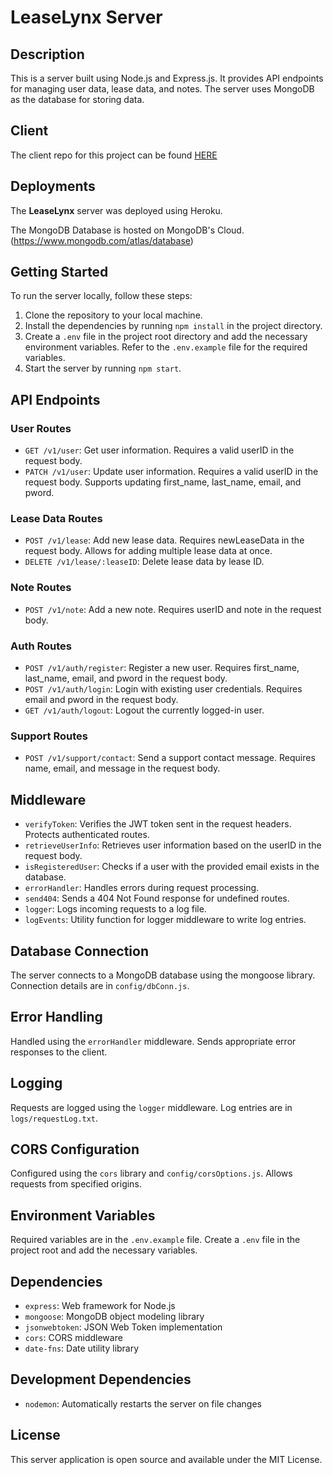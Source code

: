 # LeaseLynx Server

## Description
This is a server built using Node.js and Express.js. It provides API endpoints for managing user data, lease data, and notes. The server uses MongoDB as the database for storing data.

## Client

The client repo for this project can be found [HERE](https://github.com/StevenWBull/LeaseLynxClient)

## Deployments

The **LeaseLynx** server was deployed using Heroku.

The MongoDB Database is hosted on MongoDB's Cloud. (https://www.mongodb.com/atlas/database)

## Getting Started

To run the server locally, follow these steps:

1. Clone the repository to your local machine.
2. Install the dependencies by running `npm install` in the project directory.
3. Create a `.env` file in the project root directory and add the necessary environment variables. Refer to the `.env.example` file for the required variables.
4. Start the server by running `npm start`.

## API Endpoints

### User Routes
- `GET /v1/user`: Get user information. Requires a valid userID in the request body.
- `PATCH /v1/user`: Update user information. Requires a valid userID in the request body. Supports updating first_name, last_name, email, and pword.

### Lease Data Routes
- `POST /v1/lease`: Add new lease data. Requires newLeaseData in the request body. Allows for adding multiple lease data at once.
- `DELETE /v1/lease/:leaseID`: Delete lease data by lease ID.

### Note Routes
- `POST /v1/note`: Add a new note. Requires userID and note in the request body.

### Auth Routes
- `POST /v1/auth/register`: Register a new user. Requires first_name, last_name, email, and pword in the request body.
- `POST /v1/auth/login`: Login with existing user credentials. Requires email and pword in the request body.
- `GET /v1/auth/logout`: Logout the currently logged-in user.

### Support Routes
- `POST /v1/support/contact`: Send a support contact message. Requires name, email, and message in the request body.

## Middleware

- `verifyToken`: Verifies the JWT token sent in the request headers. Protects authenticated routes.
- `retrieveUserInfo`: Retrieves user information based on the userID in the request body.
- `isRegisteredUser`: Checks if a user with the provided email exists in the database.
- `errorHandler`: Handles errors during request processing.
- `send404`: Sends a 404 Not Found response for undefined routes.
- `logger`: Logs incoming requests to a log file.
- `logEvents`: Utility function for logger middleware to write log entries.

## Database Connection

The server connects to a MongoDB database using the mongoose library. Connection details are in `config/dbConn.js`.

## Error Handling

Handled using the `errorHandler` middleware. Sends appropriate error responses to the client.

## Logging

Requests are logged using the `logger` middleware. Log entries are in `logs/requestLog.txt`.

## CORS Configuration

Configured using the `cors` library and `config/corsOptions.js`. Allows requests from specified origins.

## Environment Variables

Required variables are in the `.env.example` file. Create a `.env` file in the project root and add the necessary variables.

## Dependencies

- `express`: Web framework for Node.js
- `mongoose`: MongoDB object modeling library
- `jsonwebtoken`: JSON Web Token implementation
- `cors`: CORS middleware
- `date-fns`: Date utility library

## Development Dependencies

- `nodemon`: Automatically restarts the server on file changes

## License

This server application is open source and available under the MIT License.
